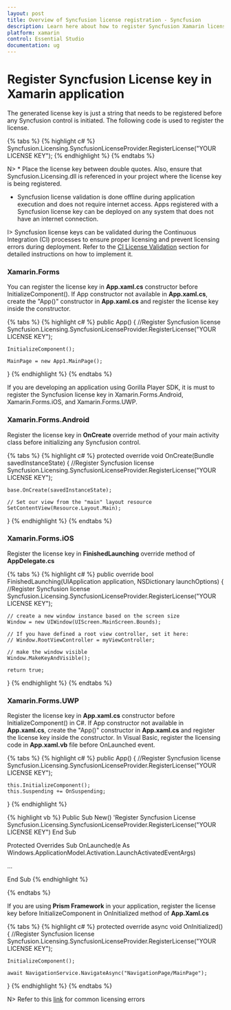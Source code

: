 ```yaml
---
layout: post
title: Overview of Syncfusion license registration - Syncfusion
description: Learn here about how to register Syncfusion Xamarin license key for Xamarin application for license validation.
platform: xamarin
control: Essential Studio
documentation: ug
---
```



# Register Syncfusion License key in Xamarin application

The generated license key is just a string that needs to be registered before any Syncfusion control is initiated. The following code is used to register the license.

{% tabs %}
{% highlight c# %}
Syncfusion.Licensing.SyncfusionLicenseProvider.RegisterLicense("YOUR LICENSE KEY");
{% endhighlight %}
{% endtabs %}

N> * Place the license key between double quotes.  Also, ensure that Syncfusion.Licensing.dll is referenced in your project where the license key is being registered.
* Syncfusion license validation is done offline during application execution and does not require internet access.  Apps registered with a Syncfusion license key can be deployed on any system that does not have an internet connection.

I> Syncfusion license keys can be validated during the Continuous Integration (CI) processes to ensure proper licensing and prevent licensing errors during deployment. Refer to the [CI License Validation](https://help.syncfusion.com/xamarin/licensing/licensing-faq/ci-license-validation) section for detailed instructions on how to implement it.

### Xamarin.Forms

You can register the license key in **App.xaml.cs** constructor before InitializeComponent(). If App constructor not available in **App.xaml.cs**, create the "App()" constructor in **App.xaml.cs** and register the license key inside the constructor.

{% tabs %}
{% highlight c# %}
public App()
{
	//Register Syncfusion license
	Syncfusion.Licensing.SyncfusionLicenseProvider.RegisterLicense("YOUR LICENSE KEY");
	
	InitializeComponent();
	
	MainPage = new App1.MainPage();
}
{% endhighlight %}
{% endtabs %}

If you are developing an application using Gorilla Player SDK, it is must to register the Syncfusion license key in Xamarin.Forms.Android, Xamarin.Forms.iOS, and Xamarin.Forms.UWP.


### Xamarin.Forms.Android

Register the license key in **OnCreate** override method of your main activity class before initializing any Syncfusion control.

{% tabs %}
{% highlight c# %}
protected override void OnCreate(Bundle savedInstanceState)
{
	//Register Syncfusion license
	Syncfusion.Licensing.SyncfusionLicenseProvider.RegisterLicense("YOUR LICENSE KEY");

	base.OnCreate(savedInstanceState);

	// Set our view from the "main" layout resource
	SetContentView(Resource.Layout.Main);
}
{% endhighlight %}
{% endtabs %}
 

### Xamarin.Forms.iOS

Register the license key in **FinishedLaunching** override method of **AppDelegate.cs**

{% tabs %}
{% highlight c# %}
public override bool FinishedLaunching(UIApplication application, NSDictionary launchOptions)
{
	//Register Syncfusion license
	Syncfusion.Licensing.SyncfusionLicenseProvider.RegisterLicense("YOUR LICENSE KEY");

	// create a new window instance based on the screen size
	Window = new UIWindow(UIScreen.MainScreen.Bounds);

	// If you have defined a root view controller, set it here:
	// Window.RootViewController = myViewController;

	// make the window visible
	Window.MakeKeyAndVisible();

	return true;
} 
{% endhighlight %}
{% endtabs %}

### Xamarin.Forms.UWP

Register the license key in **App.xaml.cs** constructor before InitializeComponent() in C#. If App constructor not available in **App.xaml.cs**, create the "App()" constructor in **App.xaml.cs** and register the license key inside the constructor. In Visual Basic, register the licensing code in **App.xaml.vb** file before OnLaunched event.

{% tabs %}
{% highlight c# %}
public App()
{
	//Register Syncfusion license
	Syncfusion.Licensing.SyncfusionLicenseProvider.RegisterLicense("YOUR LICENSE KEY");

	this.InitializeComponent();
	this.Suspending += OnSuspending;
}
{% endhighlight %}

{% highlight vb %}
Public Sub New()
	'Register Syncfusion License
	Syncfusion.Licensing.SyncfusionLicenseProvider.RegisterLicense("YOUR LICENSE KEY")
End Sub

Protected Overrides Sub OnLaunched(e As Windows.ApplicationModel.Activation.LaunchActivatedEventArgs)

...

End Sub
{% endhighlight %}

{% endtabs %}

If you are using **Prism Framework** in your application, register the license key before InitializeComponent in OnInitialized method of **App.Xaml.cs**

{% tabs %}
{% highlight c# %}
protected override async void OnInitialized()
{
	//Register Syncfusion license
    Syncfusion.Licensing.SyncfusionLicenseProvider.RegisterLicense("YOUR LICENSE KEY");
 
    InitializeComponent();
 
    await NavigationService.NavigateAsync("NavigationPage/MainPage");
}
{% endhighlight %}
{% endtabs %}

N> Refer to this [link](https://help.syncfusion.com/xamarin/licensing/licensing-errors) for common licensing errors
